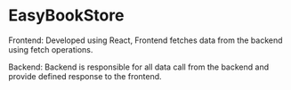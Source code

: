 # EasyBookStore

Frontend:
  Developed using React, Frontend fetches data from the backend using fetch operations.


Backend:
  Backend is responsible for all data call from the backend and provide defined response to the frontend.
